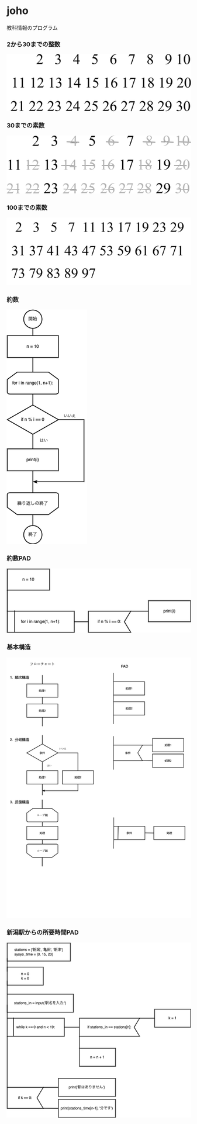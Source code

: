 # joho
教科情報のプログラム

### 2から30までの整数

![](https://github.com/KazuhiroYamada/joho/blob/main/primenumber002.png?raw=true)

### 30までの素数
![](https://github.com/KazuhiroYamada/joho/blob/main/primenumber003.png?raw=true)

### 100までの素数

![](https://github.com/KazuhiroYamada/joho/blob/main/primenumber001.png?raw=true)

### 約数

![](https://github.com/KazuhiroYamada/joho/blob/main/約数.png)


### 約数PAD

![](https://github.com/KazuhiroYamada/joho/blob/main/約数PAD.png)



### 基本構造

![](https://github.com/KazuhiroYamada/joho/blob/main/基本構造.png)


### 新潟駅からの所要時間PAD

![](https://github.com/KazuhiroYamada/joho/blob/main/新潟駅からの所要時間PAD.png)
